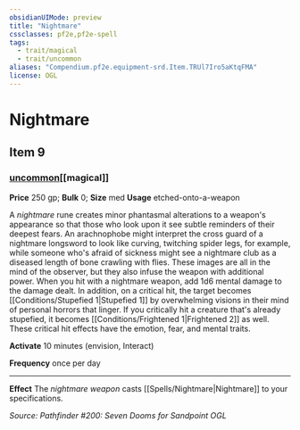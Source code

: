 ```yaml
---
obsidianUIMode: preview
title: "Nightmare"
cssclasses: pf2e,pf2e-spell
tags:
  - trait/magical
  - trait/uncommon
aliases: "Compendium.pf2e.equipment-srd.Item.TRUl7Iro5aKtqFMA"
license: OGL
---
```

# Nightmare
## Item 9
### [uncommon](uncommon "Uncommon Rarity Trait")[[magical]]


**Price** 250 gp; 
**Bulk** 0; **Size** med
**Usage** etched-onto-a-weapon

A _nightmare_ rune creates minor phantasmal alterations to a weapon's appearance so that those who look upon it see subtle reminders of their deepest fears. An arachnophobe might interpret the cross guard of a nightmare longsword to look like curving, twitching spider legs, for example, while someone who's afraid of sickness might see a nightmare club as a diseased length of bone crawling with flies. These images are all in the mind of the observer, but they also infuse the weapon with additional power. When you hit with a nightmare weapon, add 1d6 mental damage to the damage dealt. In addition, on a critical hit, the target becomes [[Conditions/Stupefied 1|Stupefied 1]] by overwhelming visions in their mind of personal horrors that linger. If you critically hit a creature that's already stupefied, it becomes [[Conditions/Frightened 1|Frightened 2]] as well. These critical hit effects have the emotion, fear, and mental traits.

**Activate** 10 minutes (envision, Interact)

**Frequency** once per day

* * *

**Effect** The _nightmare weapon_ casts [[Spells/Nightmare|Nightmare]] to your specifications.

*Source: Pathfinder #200: Seven Dooms for Sandpoint*
*OGL*